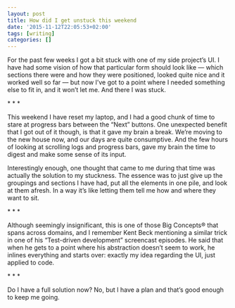 ```yaml
---
layout: post
title: How did I get unstuck this weekend
date: '2015-11-12T22:05:53+02:00'
tags: [writing]
categories: []
---
```

For the past few weeks I got a bit stuck with one of my side project’s
UI. I have had some vision of how that particular form should look like
— which sections there were and how they were positioned, looked quite
nice and it worked well so far — but now I’ve got to a point where I
needed something else to fit in, and it won’t let me. And there I was
stuck.

\*  *  *

This weekend I have reset my laptop, and I had a good chunk of time to
stare at progress bars between the “Next” buttons. One unexpected
benefit that I got out of it though, is that it gave my brain a break.
We’re moving to the new house now, and our days are quite consumptive.
And the few hours of looking at scrolling logs and progress bars, gave
my brain the time to digest and make some sense of its input.

Interestingly enough, one thought that came to me during that time was
actually the solution to my stuckness. The essence was to just give up
the groupings and sections I have had, put all the elements in one pile,
and look at them afresh. In a way it’s like letting them tell me how and
where they want to sit.

\* * *

Although seemingly insignificant, this is one of those Big Concepts®
that spans across domains, and I remember Kent Beck mentioning a similar
trick in one of his “Test-driven development” screencast episodes. He
said that when he gets to a point where his abstraction doesn’t seem to
work, he inlines everything and starts over: exactly my idea regarding
the UI, just applied to code.

\* * *

Do I have a full solution now? No, but I have a plan and that’s good
enough to keep me going.
